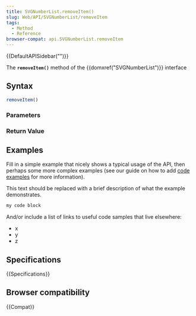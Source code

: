 ```yaml
---
title: SVGNumberList.removeItem()
slug: Web/API/SVGNumberList/removeItem
tags:
  - Method
  - Reference
browser-compat: api.SVGNumberList.removeItem
---
```

{{DefaultAPISidebar("")}}

The **`removeItem()`** method of the {{domxref("SVGNumberList")}} interface 

## Syntax

```js
removeItem()
```

### Parameters



### Return Value



## Examples

Fill in a simple example that nicely shows a typical usage of the API, then perhaps some more complex examples (see our guide on how to add [code examples](/en-US/docs/MDN/Contribute/Structures/Code_examples) for more information).

This text should be replaced with a brief description of what the example demonstrates.

```js
my code block
```

And/or include a list of links to useful code samples that live elsewhere:

*   x
*   y
*   z

## Specifications

{{Specifications}}

## Browser compatibility

{{Compat}}

